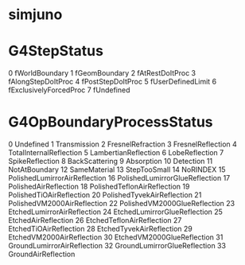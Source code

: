 # simjuno

# G4StepStatus
0   fWorldBoundary
1   fGeomBoundary
2   fAtRestDoItProc
3   fAlongStepDoItProc
4   fPostStepDoItProc
5   fUserDefinedLimit
6   fExclusivelyForcedProc
7   fUndefined

# G4OpBoundaryProcessStatus
0   Undefined 
1   Transmission 
2   FresnelRefraction 
3   FresnelReflection 
4   TotalInternalReflection
5   LambertianReflection
6   LobeReflection
7   SpikeReflection
8   BackScattering
9   Absorption
10   Detection
11   NotAtBoundary
12   SameMaterial
13   StepTooSmall
14   NoRINDEX
15   PolishedLumirrorAirReflection
16   PolishedLumirrorGlueReflection
17   PolishedAirReflection
18   PolishedTeflonAirReflection
19   PolishedTiOAirReflection
20   PolishedTyvekAirReflection
21   PolishedVM2000AirReflection
22   PolishedVM2000GlueReflection
23   EtchedLumirrorAirReflection
24   EtchedLumirrorGlueReflection
25   EtchedAirReflection
26   EtchedTeflonAirReflection
27   EtchedTiOAirReflection
28   EtchedTyvekAirReflection
29   EtchedVM2000AirReflection
30   EtchedVM2000GlueReflection
31   GroundLumirrorAirReflection
32   GroundLumirrorGlueReflection
33   GroundAirReflection
